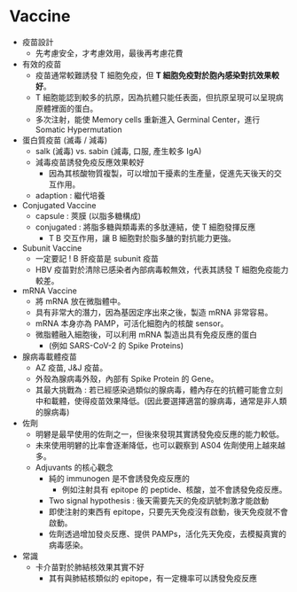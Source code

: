 # Vaccine

- 疫苗設計
  - 先考慮安全，才考慮效用，最後再考慮花費
- 有效的疫苗
  - 疫苗通常較難誘發 T 細胞免疫，但 **T 細胞免疫對於胞內感染對抗效果較好**。
  - T 細胞能認到較多的抗原，因為抗體只能任表面，但抗原呈現可以呈現病原體裡面的蛋白。
  - 多次注射，能使 Memory cells 重新進入 Germinal Center，進行 Somatic Hypermutation
- 蛋白質疫苗 (滅毒 / 減毒)
  - salk (滅毒) vs. sabin (減毒, 口服, 產生較多 IgA)
  - 減毒疫苗誘發免疫反應效果較好
    - 因為其核酸物質複製，可以增加干擾素的生產量，促進先天後天的交互作用。
  - adaption : 繼代培養
- Conjugated Vaccine
  - capsule : 莢膜 (以脂多糖構成)
  - conjugated : 將脂多糖與類毒素的多肽連結，使 T 細胞發揮反應
    - T B 交互作用，讓 B 細胞對於脂多醣的對抗能力更強。
- Subunit Vaccine
  - 一定要記 ! B 肝疫苗是 subunit 疫苗
  - HBV 疫苗對於清除已感染者內部病毒較無效，代表其誘發 T 細胞免疫能力較差。
- mRNA Vaccine
  - 將 mRNA 放在微脂體中。
  - 具有非常大的潛力，因為基因定序出來之後，製造 mRNA 非常容易。
  - mRNA 本身亦為 PAMP，可活化細胞內的核酸 sensor。
  - 微脂體融入細胞後，可以利用 mRNA 製造出具有免疫反應的蛋白
    - (例如 SARS-CoV-2 的 Spike Proteins) 
- 腺病毒載體疫苗
  - AZ 疫苗, J&J 疫苗。
  - 外殼為腺病毒外殼，內部有 Spike Protein 的 Gene。
  - 其最大挑戰為 : 若已經感染過類似的腺病毒，體內存在的抗體可能會立刻中和載體，使得疫苗效果降低。(因此要選擇適當的腺病毒，通常是非人類的腺病毒)
- 佐劑
  - 明礬是最早使用的佐劑之一，但後來發現其實誘發免疫反應的能力較低。
  - 未來使用明礬的比率會逐漸降低，也可以觀察到 AS04 佐劑使用上越來越多。
  - Adjuvants 的核心觀念
    - 純的 immunogen 是不會誘發免疫反應的
      - 例如注射具有 epitope 的 peptide、核酸，並不會誘發免疫反應。
    - Two signal hypothesis : 後天需要先天的免疫訊號刺激才能啟動
    - 即使注射的東西有 epitope，只要先天免疫沒有啟動，後天免疫就不會啟動。
    - 佐劑透過增加發炎反應、提供 PAMPs，活化先天免疫，去模擬真實的病毒感染。
- 常識
  - 卡介苗對於肺結核效果其實不好
    - 其有與肺結核類似的 epitope，有一定機率可以誘發免疫反應